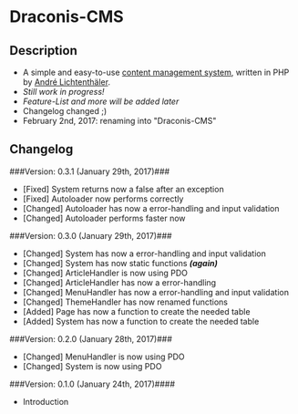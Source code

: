 # Draconis-CMS #

## Description ##
- A simple and easy-to-use [content management system](https://en.wikipedia.org/wiki/Content_management_system), written in PHP by [André Lichtenthäler](https://twitter.com/Bikossor).
- *Still work in progress!*
- *Feature-List and more will be added later*
- Changelog changed ;)
- February 2nd, 2017: renaming into "Draconis-CMS"

## Changelog ##
###Version: 0.3.1 (January 29th, 2017)###
- [Fixed] System returns now a false after an exception
- [Fixed] Autoloader now performs correctly
- [Changed] Autoloader has now a error-handling and input validation
- [Changed] Autoloader performs faster now

###Version: 0.3.0 (January 29th, 2017)###
- [Changed] System has now a error-handling and input validation
- [Changed] System has now static functions ***(again)***
- [Changed] ArticleHandler is now using PDO
- [Changed] ArticleHandler has now a error-handling
- [Changed] MenuHandler has now a error-handling and input validation
- [Changed] ThemeHandler has now renamed functions
- [Added] Page has now a function to create the needed table
- [Added] System has now a function to create the needed table

###Version: 0.2.0 (January 28th, 2017)###
- [Changed] MenuHandler is now using PDO
- [Changed] System is now using PDO

###Version: 0.1.0 (January 24th, 2017)####
- Introduction